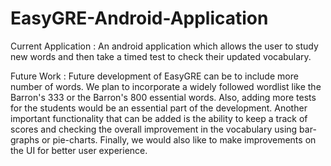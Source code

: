 # EasyGRE-Android-Application

Current Application : 
An android application which allows the user to study new words and then take a timed test to check their updated vocabulary.

Future Work :
Future development of EasyGRE can be to include more number of words. We plan to incorporate a widely followed wordlist like the Barron's 333 or the Barron's 800 essential words. Also, adding more tests for the students would be an essential part of the development.
Another important functionality that can be added is the ability to keep a track of scores and checking the overall improvement in the vocabulary using bar-graphs or pie-charts. Finally, we would also like to make improvements on the UI for better user experience. 
